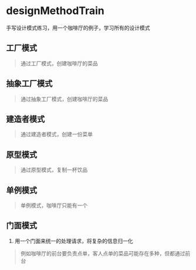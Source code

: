# designMethodTrain
手写设计模式练习，用一个咖啡厅的例子，学习所有的设计模式

## 工厂模式

> 通过工厂模式，创建咖啡厅的菜品

## 抽象工厂模式

> 通过抽象工厂模式，创建咖啡厅的菜品

## 建造者模式

> 通过建造者模式，创建一份菜单

## 原型模式

> 通过原型模式，复制一杯饮品

## 单例模式

> 单例模式，咖啡厅只能有一个

## 门面模式
1. 用一个门面来统一的处理请求，将复杂的信息归一化

> 例如咖啡厅的前台要负责点单，客人点单的菜品可能存在多种，但都通过前台